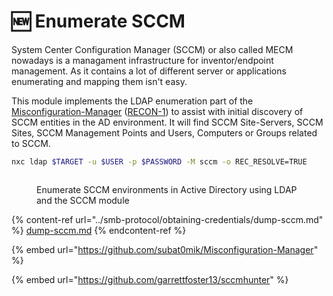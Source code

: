 # 🆕 Enumerate SCCM

System Center Configuration Manager (SCCM) or also called MECM nowadays is a managament infrastructure for inventor/endpoint management. As it contains a lot of different server or applications enumerating and mapping them isn't easy.&#x20;

This module implements the LDAP enumeration part of the [Misconfiguration-Manager](https://github.com/subat0mik/Misconfiguration-Manager) ([RECON-1](https://github.com/subat0mik/Misconfiguration-Manager/blob/main/attack-techniques/RECON/RECON-1/recon-1_description.md)) to assist with initial discovery of SCCM entities in the AD environment. It will find SCCM Site-Servers, SCCM Sites, SCCM Management Points and Users, Computers or Groups related to SCCM.

```bash
nxc ldap $TARGET -u $USER -p $PASSWORD -M sccm -o REC_RESOLVE=TRUE
```

<figure><img src="../.gitbook/assets/image (10).png" alt=""><figcaption><p>Enumerate SCCM environments in Active Directory using LDAP and the SCCM module</p></figcaption></figure>

{% content-ref url="../smb-protocol/obtaining-credentials/dump-sccm.md" %}
[dump-sccm.md](../smb-protocol/obtaining-credentials/dump-sccm.md)
{% endcontent-ref %}

{% embed url="https://github.com/subat0mik/Misconfiguration-Manager" %}

{% embed url="https://github.com/garrettfoster13/sccmhunter" %}
